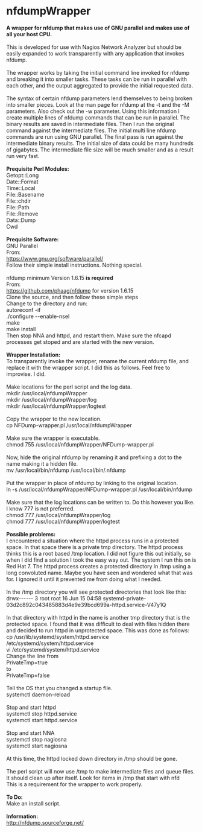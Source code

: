 # nfdumpWrapper
<B>A wrapper for nfdump that makes use of GNU parallel and makes use of all your host CPU.</B><BR>
<BR>
This is developed for use with Nagios Network Analyzer but should be easily expanded to work transparently with any application that invokes nfdump.<BR>
<BR>
The wrapper works by taking the initial command line invoked for nfdump and breaking it into smaller tasks. These tasks can be run in parallel with each other, and the output aggregated to provide the initial requested data.<BR>
<BR>
The syntax of certain nfdump parameters lend themselves to being broken into smaller pieces. Look at the man page for nfdump at the -t and the -M parameters. Also check out the -w parameter. Using this information I create multiple lines of nfdump commands that can be run in parallel. The binary results are saved in intermediate files. Then I run the original command against the intermediate files. The initial multi line nfdump commands are run using GNU parallel. The final pass is run against the intermediate binary results. The initial size of data could be many hundreds of gigabytes. The intermediate file size will be much smaller and as a result run very fast.<BR>
<BR>
<B>Prequisite Perl Modules:</B><BR>
Getopt::Long<BR>
Date::Format<BR>
Time::Local<BR>
File::Basename<BR>
File::chdir<BR>
File::Path<BR>
File::Remove<BR>
Data::Dump<BR>
Cwd<BR>
<BR>
<B>Prequisite Software:</B><BR>
GNU Parallel<BR>
From:<BR>
https://www.gnu.org/software/parallel/<BR>
Follow their simple install instructions. Nothing special.<BR>
<BR>
nfdump minimum Version 1.6.15 <B>is required</B><BR>
From:<BR>
https://github.com/phaag/nfdump for version 1.6.15<BR>
Clone the source, and then follow these simple steps<BR>
Change to the directory and run:<BR>
autoreconf -if<BR>
./configure --enable-nsel<BR>
make<BR>
make install<BR>
Then stop NNA and httpd, and restart them. Make sure the nfcapd processes get stoped and are started with the new version.<BR>
<BR>
<B>Wrapper Installation:</B><BR>
To transparently invoke the wrapper, rename the current nfdump file, and replace it with the wrapper script. I did this as follows. Feel free to improvise. I did.<BR>
<BR>
Make locations for the perl script and the log data.<BR>
mkdir /usr/local/nfdumpWrapper<BR>
mkdir /usr/local/nfdumpWrapper/log<BR>
mkdir /usr/local/nfdumpWrapper/logtest<BR>
<BR>
Copy the wrapper to the new location.<BR>
cp NFDump-wrapper.pl /usr/local/nfdumpWrapper<BR>
<BR>
Make sure the wrapper is executable.<BR>
chmod 755 /usr/local/nfdumpWrapper/NFDump-wrapper.pl<BR>
<BR>
Now, hide the original nfdump by renaming it and prefixing a dot to the name making it a hidden file.<BR>
mv /usr/local/bin/nfdump /usr/local/bin/.nfdump<BR>
<BR>
Put the wrapper in place of nfdump by linking to the original location.<BR>
ln -s /usr/local/nfdumpWrapper/NFDump-wrapper.pl /usr/local/bin/nfdump<BR>
<BR>
Make sure that the log locations can be written to. Do this however you like. I know 777 is not preferred.<BR>
chmod 777 /usr/local/nfdumpWrapper/log<BR>
chmod 777 /usr/local/nfdumpWrapper/logtest<BR>
<BR>
<B>Possible problems:</B><BR>
I encountered a situation where the httpd process runs in a protected space. In that space there is a private tmp directory. The httpd process thinks this is a root based /tmp location. I did not figure this out initially, so when I did find a solution I took the easy way out. The system I run this on is Red Hat 7. The httpd process creates a protected directory in /tmp using a long convoluted name. Maybe you have seen and wondered what that was for. I ignored it until it prevented me from doing what I needed.<BR>
<BR>
In the /tmp directory you will see protected directories that look like this:<BR>
drwx------ 3 root root 16 Jun 15 04:58 systemd-private-03d2c892c043485883d4e9e39bcd699a-httpd.service-V47y1Q<BR>
<BR>
In that directory with httpd in the name is another tmp directory that is the protected space. I found that it was difficult to deal with files hidden there and decided to run httpd in unprotected space. This was done as follows:<BR>
cp /usr/lib/systemd/system/httpd.service /etc/systemd/system/httpd.service<BR>
vi /etc/systemd/system/httpd.service<BR>
Change the line from<BR>
PrivateTmp=true<BR>
to<BR>
PrivateTmp=false<BR>
<BR>
Tell the OS that you changed a startup file.<BR>
systemctl daemon-reload<BR>
<BR>
Stop and start httpd<BR>
systemctl stop httpd.service<BR>
systemctl start httpd.service<BR>
<BR>
Stop and start NNA<BR>
systemctl stop nagiosna<BR>
systemctl start nagiosna<BR>
<BR>
At this time, the httpd locked down directory in /tmp should be gone.<BR>
<BR>
The perl script will now use /tmp to make intermediate files and queue files. It should clean up after itself. Look for items in /tmp that start with nfd<BR>
This is a requirement for the wrapper to work properly.<BR>
<BR>
<B>To Do:</B><BR>
Make an install script.<BR>
<BR>
<B>Information:</B><BR>
http://nfdump.sourceforge.net/<BR>

